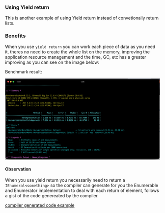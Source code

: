 ### Using Yield return

This is another example of using Yield return instead of convetionally return lists.

### Benefits

When you use `yield return` you can work each piece of data as you need it, theres no need to create the whole list on the memory, improving the application resource management and the time, GC, etc has a greater improving as you can see on the image below:

Benchmark result:

![img](./assets/BenchmarkResult.png)

#### Observation

When you use yield return you necessarily need to return a `IEnumeral<something>` so the compiler can generate for you the Enumerable and Enumerator implementation to deal with each return of element, follows a gist of the code genereated by the compiler.

[compiler generated code example](https://gist.github.com/GusBedasi/5f4af71a0905e092d78a9356a8b6e0e4)